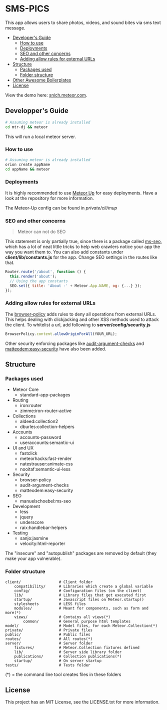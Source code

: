 # SMS-PICS

This app allows users to share photos, videos, and sound bites via sms text message.

<!-- toc -->

* [Developer's Guide](#developers-guide)
  * [How to use](#how-to-use)
  * [Deployments](#deployments)
  * [SEO and other concerns](#seo-and-other-concerns)
  * [Adding allow rules for external URLs](#adding-allow-rules-for-external-urls)
* [Structure](#structure)
  * [Packages used](#packages-used)
  * [Folder structure](#folder-structure)
* [Other Awesome Boilerplates](#other-awesome-boilerplates)
* [License](#license)

<!-- toc stop -->

View the demo here: [snich.meteor.com](http://snich.meteor.com).

## Developper's Guide

```sh
# Assuming meteor is already installed
cd mtr-dj && meteor
```

This will run a local meteor server.

### How to use

```sh
# Assuming meteor is already installed
orion create appName
cd appName && meteor
```

### Deployments

It is highly recommended to use [Meteor Up](https://github.com/arunoda/meteor-up) for easy deployments.
Have a look at the repository for more information.

The Meteor-Up config can be found in *private/cli/mup*

### SEO and other concerns

> Meteor can not do SEO

This statement is only partially true, since there is a package called [ms-seo](https://github.com/DerMambo/ms-seo), which
has a lot of neat little tricks to help web crawlers notice your app the way you want them to. You can also add constants under
__client/lib/constants.js__ for the app. Change SEO settings in the routes like that.

```javascript
Router.route('/about', function () {
  this.render('about');
  // Using the app constants
  SEO.set({ title: 'About -' + Meteor.App.NAME, og: {...} });
});
```

### Adding allow rules for external URLs

The [browser-policy](https://atmospherejs.com/meteor/browser-policy) adds rules to deny all operations from external URLs.
This helps dealing with clickjacking and other XSS methods used to attack the client. To whitelist a url, add following to
__server/config/security.js__

```javascript
BrowserPolicy.content.allowOriginForAll(YOUR_URL);
```

Other security enforcing packages like [audit-argument-checks](https://docs.meteor.com/#/full/auditargumentchecks) and
[matteodem:easy-security](https://github.com/matteodem/meteor-easy-security) have also been added.

## Structure

### Packages used

* Meteor Core
  * standard-app-packages
* Routing
  * iron:router
  * zimme:iron-router-active
* Collections
  * aldeed:collection2
  * dburles:collection-helpers
* Accounts
  * accounts-password
  * useraccounts:semantic-ui
* UI and UX
  * fastclick
  * meteorhacks:fast-render
  * natestrauser:animate-css
  * nooitaf:semantic-ui-less
* Security
  * browser-policy
  * audit-argument-checks
  * matteodem:easy-security
* SEO
  * manuelschoebel:ms-seo
* Development
  * less
  * jquery
  * underscore
  * raix:handlebar-helpers
* Testing
  * sanjo:jasmine
  * velocity:html-reporter

The "insecure" and "autopublish" packages are removed by default (they make your app vulnerable).

### Folder structure

```
client/ 			    # Client folder
    compatibility/      # Libraries which create a global variable
    config/             # Configuration files (on the client)
	lib/                # Library files that get executed first
    startup/            # Javascript files on Meteor.startup()
    stylesheets         # LESS files
    modules/            # Meant for components, such as form and more(*)
	views/			    # Contains all views(*)
	    common/         # General purpose html templates
model/  				# Model files, for each Meteor.Collection(*)
private/                # Private files
public/                 # Public files
routes/                 # All routes(*)
server/					# Server folder
    fixtures/           # Meteor.Collection fixtures defined
    lib/                # Server side library folder
    publications/       # Collection publications(*)
    startup/            # On server startup
tests/  				# Tests folder
```

(*) = the command line tool creates files in these folders

## License
This project has an MIT License, see the LICENSE.txt for more information.
